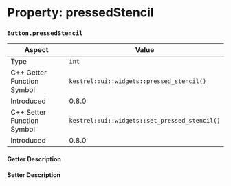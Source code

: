 
# Property: pressedStencil
### `Button.pressedStencil`

| Aspect | Value |
| --- | --- |
| Type | `int` |
| C++ Getter Function Symbol | `kestrel::ui::widgets::pressed_stencil()` |
| Introduced | 0.8.0 |
| C++ Setter Function Symbol | `kestrel::ui::widgets::set_pressed_stencil()` |
| Introduced | 0.8.0 |

#### Getter Description

#### Setter Description

